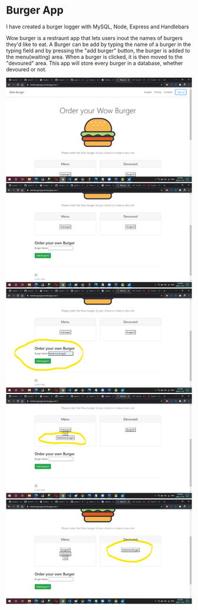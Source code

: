 # Burger App

I have created a burger logger with MySQL, Node, Express and Handlebars

Wow burger is a restraunt app that lets users inout the names of burgers they'd like to eat. A Burger can be add by typing the name of a burger in the typing field and by pressing the "add burger" button, the burger is added to the menu(waiting) area. When a burger is clicked, it is then moved to the "devoured" area. This app will store every burger in a database, whether devoured or not.

![burger](Burger1.png)
![burger2](Burger2.png)
![burger3](Burger3.png)
![burger4](Burger4.png)
![burger5](Burger5.png)
